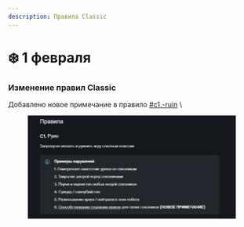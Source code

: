 ```yaml
---
description: Правила Classic
---
```


# ❄️ 1 февраля

### Изменение правил Classic

Добавлено новое примечание в правило [#c1.-ruin](../../rules/classic.md#c1.-ruin "mention") \\

<figure><img src="../../.gitbook/assets/image (1) (1) (1) (1) (1) (1).png" alt=""><figcaption></figcaption></figure>
